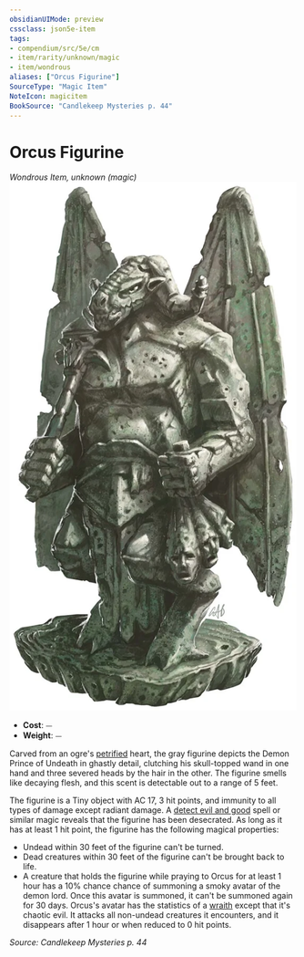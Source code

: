 ```yaml
---
obsidianUIMode: preview
cssclass: json5e-item
tags:
- compendium/src/5e/cm
- item/rarity/unknown/magic
- item/wondrous
aliases: ["Orcus Figurine"]
SourceType: "Magic Item"
NoteIcon: magicitem
BookSource: "Candlekeep Mysteries p. 44"
---
```

# Orcus Figurine
*Wondrous Item, unknown (magic)*  
![](https://raw.githubusercontent.com/5etools-mirror-2/5etools-img/main/items/CM/Orcus%20Figurine.webp#right)  

- **Cost**: ⏤
- **Weight**: ⏤

Carved from an ogre's [petrified](/2-Mechanics/CLI/rules/conditions.md#petrified) heart, the gray figurine depicts the Demon Prince of Undeath in ghastly detail, clutching his skull-topped wand in one hand and three severed heads by the hair in the other. The figurine smells like decaying flesh, and this scent is detectable out to a range of 5 feet.

The figurine is a Tiny object with AC 17, 3 hit points, and immunity to all types of damage except radiant damage. A [detect evil and good](/2-Mechanics/CLI/spells/detect-evil-and-good.md) spell or similar magic reveals that the figurine has been desecrated. As long as it has at least 1 hit point, the figurine has the following magical properties:

- Undead within 30 feet of the figurine can't be turned.  
- Dead creatures within 30 feet of the figurine can't be brought back to life.  
- A creature that holds the figurine while praying to Orcus for at least 1 hour has a 10% chance chance of summoning a smoky avatar of the demon lord. Once this avatar is summoned, it can't be summoned again for 30 days. Orcus's avatar has the statistics of a [wraith](/2-Mechanics/CLI/bestiary/undead/wraith.md) except that it's chaotic evil. It attacks all non-undead creatures it encounters, and it disappears after 1 hour or when reduced to 0 hit points.  

*Source: Candlekeep Mysteries p. 44*